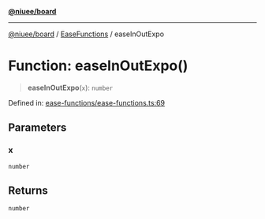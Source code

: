 [**@niuee/board**](../../../README.md)

***

[@niuee/board](../../../globals.md) / [EaseFunctions](../README.md) / easeInOutExpo

# Function: easeInOutExpo()

> **easeInOutExpo**(`x`): `number`

Defined in: [ease-functions/ease-functions.ts:69](https://github.com/niuee/board/blob/e6c1edcccf6525a0cc9088782c7c4653e837f533/src/ease-functions/ease-functions.ts#L69)

## Parameters

### x

`number`

## Returns

`number`

